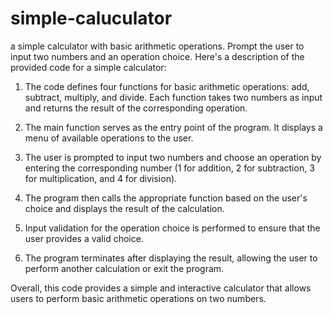 # simple-caluculator
a simple calculator with basic arithmetic operations. Prompt the user to input two numbers and an operation choice.
Here's a description of the provided code for a simple calculator:

1. The code defines four functions for basic arithmetic operations: add, subtract, multiply, and divide. Each function takes two numbers as input and returns the result of the corresponding operation.

2. The main function serves as the entry point of the program. It displays a menu of available operations to the user.

3. The user is prompted to input two numbers and choose an operation by entering the corresponding number (1 for addition, 2 for subtraction, 3 for multiplication, and 4 for division).

4. The program then calls the appropriate function based on the user's choice and displays the result of the calculation.

5. Input validation for the operation choice is performed to ensure that the user provides a valid choice.

6. The program terminates after displaying the result, allowing the user to perform another calculation or exit the program.

Overall, this code provides a simple and interactive calculator that allows users to perform basic arithmetic operations on two numbers.  
